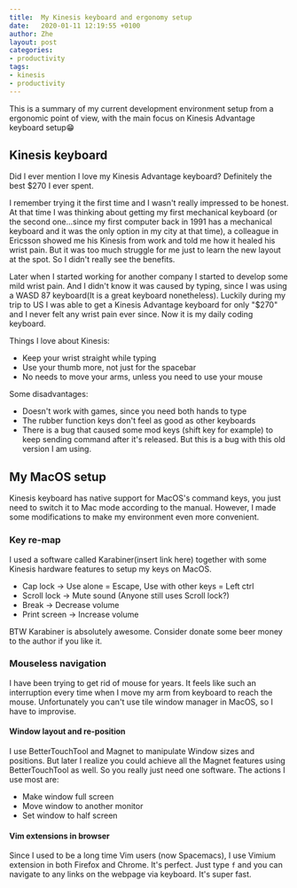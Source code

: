 ```yaml
---
title:  My Kinesis keyboard and ergonomy setup
date:   2020-01-11 12:19:55 +0100
author: Zhe
layout: post
categories:
- productivity
tags:
- kinesis
- productivity
---
```

This is a summary of my current development environment setup from a ergonomic
point of view, with the main focus on Kinesis Advantage keyboard setup:grin:

## Kinesis keyboard
Did I ever mention I love my Kinesis Advantage keyboard? Definitely the best
$270 I ever spent.

I remember trying it the first time and I wasn't really impressed to be honest.
At that time I was thinking about getting my first mechanical keyboard (or the
second one...since my first computer back in 1991 has a mechanical keyboard and
it was the only option in my city at that time), a colleague in Ericsson showed
me his Kinesis from work and told me how it healed his wrist pain. But it was
too much struggle for me just to learn the new layout at the spot. So I didn't
really see the benefits.

Later when I started working for another company I started to develop some mild
wrist pain. And I didn't know it was caused by typing, since I was using a WASD
87 keyboard(It is a great keyboard nonetheless). Luckily during my trip to US I
was able to get a Kinesis Advantage keyboard for only "$270" and I never felt
any wrist pain ever since. Now it is my daily coding keyboard.

Things I love about Kinesis:
* Keep your wrist straight while typing
* Use your thumb more, not just for the spacebar
* No needs to move your arms, unless you need to use your mouse

Some disadvantages:
* Doesn't work with games, since you need both hands to type
* The rubber function keys don't feel as good as other keyboards
* There is a bug that caused some mod keys (shift key for example) to keep
  sending command after it's released. But this is a bug with this old version I
  am using.

## My MacOS setup
Kinesis keyboard has native support for MacOS's command keys, you just need to
switch it to Mac mode according to the manual. However, I made some
modifications to make my environment even more convenient.

### Key re-map
I used a software called Karabiner(insert link here) together with some Kinesis
hardware features to setup my keys on MacOS.

* Cap lock -> Use alone = Escape, Use with other keys = Left ctrl
* Scroll lock -> Mute sound (Anyone still uses Scroll lock?)
* Break -> Decrease volume
* Print screen -> Increase volume

BTW Karabiner is absolutely awesome. Consider donate some beer money to the
author if you like it.

### Mouseless navigation
I have been trying to get rid of mouse for years. It feels like such an
interruption every time when I move my arm from keyboard to reach the mouse.
Unfortunately you can't use tile window manager in MacOS, so I have to
improvise.

#### Window layout and re-position
I use BetterTouchTool and Magnet to manipulate Window sizes and positions. But
later I realize you could achieve all the Magnet features using BetterTouchTool
as well. So you really just need one software. The actions I use most are:
* Make window full screen
* Move window to another monitor
* Set window to half screen

#### Vim extensions in browser
Since I used to be a long time Vim users (now Spacemacs), I use Vimium extension
in both Firefox and Chrome. It's perfect. Just type `f` and you can navigate to
any links on the webpage via keyboard. It's super fast.
